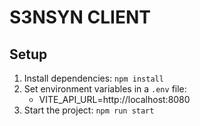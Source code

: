 # S3NSYN CLIENT

## Setup
1. Install dependencies: `npm install`
2. Set environment variables in a `.env` file: 
    - VITE_API_URL=http://localhost:8080
3. Start the project: `npm run start`


